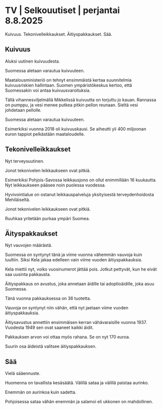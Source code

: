 # TV | Selkouutiset | perjantai 8.8.2025

Kuivuus. Tekonivelleikkaukset. Äitiyspakkaukset. Sää.

## Kuivuus

Aluksi uutinen kuivuudesta.

Suomessa aletaan varautua kuivuuteen.

Maatalousministeriö on tehnyt ensimmäistä kertaa suunnitelmia kuivuusriskien hallintaan. Suomen ympäristökeskus kertoo, että Suomessakin voi antaa kuivuusvaroituksia.

Tällä vihannesviljelmällä Mikkelissä kuivuutta on torjuttu jo kauan. Rannassa on pumppu, ja vesi menee putkea pitkin pellon reunaan. Sieltä vesi johdetaan pellolle.

Suomessa aletaan varautua kuivuuteen.

Esimerkiksi vuonna 2018 oli kuivuuskausi. Se aiheutti yli 400 miljoonan euron tappiot pelkästään maataloudelle.

## Tekonivelleikkaukset

Nyt terveysuutinen.

Jonot tekonivelen leikkaukseen ovat pitkiä.

Esimerkiksi Pohjois-Savossa leikkausjono on ollut enimmillään 16 kuukautta. Nyt leikkaukseen pääsee noin puolessa vuodessa.

Hyvivointialue on ostanut leikkauspalveluja yksityisestä terveydenhoidosta Mehiläiseltä.

Jonot tekonivelen leikkaukseen ovat pitkiä.

Ruuhkaa yritetään purkaa ympäri Suomea.

## Äityspakkaukset

Nyt vauvojen määrästä.

Suomessa on syntynyt tänä ja viime vuonna vähemmän vauvoja kuin luultiin. Siksi Kela jakaa edelleen vain viime vuoden äitiyspakkauksia.

Kela miettii nyt, voiko vuosinumerot jättää pois. Jotkut pettyvät, kun he eivät saa uusinta pakkausta.

Äitiyspakkaus on avustus, joka annetaan äidille tai adoptioäidille, joka asuu Suomessa.

Tänä vuonna pakkauksessa on 36 tuotetta.

Vauvoja on syntynyt niin vähän, että nyt jaetaan viime vuoden äitiyspakkauksia.

Äitiysavustus annettiin ensimmäisen kerran vähävaraisille vuonna 1937. Vuodesta 1949 sen ovat saaneet kaikki äidit.

Pakkauksen arvon voi ottaa myös rahana. Se on nyt 170 euroa.

Suurin osa äideistä valitsee äitiyspakkauksen.

## Sää

Vielä sääennuste.

Huomenna on tavallista kesäsäätä. Välillä sataa ja välillä paistaa aurinko.

Enemmän on aurinkoa kuin sadetta.

Pohjoisessa sataa vähän enemmän ja salamoi eli ukkonen on mahdollinen.
